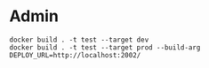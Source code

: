 # Admin

````shell
docker build . -t test --target dev
docker build . -t test --target prod --build-arg DEPLOY_URL=http://localhost:2002/
````

